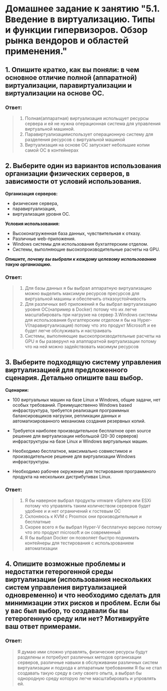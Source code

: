 # Домашнее задание к занятию "5.1. Введение в виртуализацию. Типы и функции гипервизоров. Обзор рынка вендоров и областей применения."


## 1. Опишите кратко, как вы поняли: в чем основное отличие полной (аппаратной) виртуализации, паравиртуализации и виртуализации на основе ОС.

### Ответ:

> 1. Полная(аппаратная) виртуализация испольщует ресурсы сервера и ей не нужна операционная система для управления виртуальной машиной.
> 2. Паравиртуализацияиспользует операционную систему для разделения ресурсов с виртуальной машиной
> 3. Виртуализация на основе ОС запускает небольшие копии самой ОС в контейнерах

## 2. Выберите один из вариантов использования организации физических серверов, в зависимости от условий использования.

**Организация серверов:**

 - физические сервера,
 - паравиртуализация,
 - виртуализация уровня ОС.

**Условия использования:**

 - Высоконагруженная база данных, чувствительная к отказу.
 - Различные web-приложения.
 - Windows системы для использования бухгалтерским отделом.
 - Системы, выполняющие высокопроизводительные расчеты на GPU.

***Опишите, почему вы выбрали к каждому целевому использованию такую организацию.***

### Ответ:

> 1. Для базы данных я бы выбрал аппаратную виртуализацию можно выделить максимум ресурсов пресурсов для виртуальной машины и обеспечить отказоустойчивость
> 2. Для различных веб приложений я бы выбрал виртуализацию уровня ОС(например в Docker) потому что их легче масштабировать при нагрузке на сервер
> 3.Windows системы для использования бухгалтерским отделом я бы на Hyper-V(паравиртуализация) потому что это продукт Microsoft и ее будет легче обслуживать и настраивать
> 4. Системы, выполняющие высокопроизводительные расчеты на GPU я бы разверунл на апаппаратной виртуализации потому что на ней можно задействовать масимум ресурсов

## 3. Выберите подходящую систему управления виртуализацией для предложенного сценария. Детально опишите ваш выбор.


**Сценарии:**

 - 100 виртуальных машин на базе Linux и Windows, общие задачи, нет особых требований. Преимущественно Windows based инфраструктура, требуется реализация программных балансировщиков нагрузки, репликации данных и автоматизированного механизма создания резервных копий.

 - Требуется наиболее производительное бесплатное open source решение для виртуализации небольшой (20-30 серверов) инфраструктуры на базе Linux и Windows виртуальных машин.

 - Необходимо бесплатное, максимально совместимое и производительное решение для виртуализации Windows инфраструктуры.

 - Необходимо рабочее окружение для тестирования программного продукта на нескольких дистрибутивах Linux.

 ### Ответ:

 > 1. Я бы наверное выбрал продукты vmware vSphere или ESXi потому что управлять таким количеством серверов будет удобнее и и нет ограничений к гостевым ОС
 > 2. Склоняюсь к KVM с Proxmox они производительные и бесплатные
 > 3. Скорее всего я бы выбрал Hyper-V бесплатную версию потому что это продукт microsoft и он современный
 > 4. Я бы выбрал Docker он позволяет быстро поднимать контейнеры для тестирования с использрованием автоматизации

## 4. Опишите возможные проблемы и недостатки гетерогенной среды виртуализации (использования нескольких систем управления виртуализацией одновременно) и что необходимо сделать для минимизации этих рисков и проблем. Если бы у вас был выбор, то создавали бы вы гетерогенную среду или нет? Мотивируйте ваш ответ примерами.

### Ответ:

> Я думаю ими сложно управлять, физические ресурсы будут разделены и потребуют различных методов организации серверов, различные навыки в обслуживании различных систем виртуализации и подхода к аппаратным требованиям
Я бы не стал создавать такую среду в силу своего опыта, а выбрал бы однородную среду которую легче масштабировать и упровлять ей.
